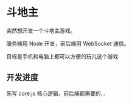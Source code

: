 # 斗地主

突然想开发一个斗地主游戏。

服务端用 Node 开发，前后端用 WebSocket 通信。

目标是手机和电脑上都可以方便的玩儿这个游戏

## 开发进度

先写 core.js 核心逻辑，前后端都需要的...

